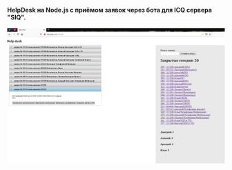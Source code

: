 <b>HelpDesk на Node.js с приёмом заявок через бота для IСQ сервера "SIQ".</b><br><br>
![screenshot](https://github.com/Mak2k2/Portfolio/blob/master/Node.js%20HelpDesk(Express%2C%20jQuery%2C%20Socket.IO)/!Screenshots/%D0%A1%D0%BD%D0%B8%D0%BC%D0%BE%D0%BA1.JPG)
